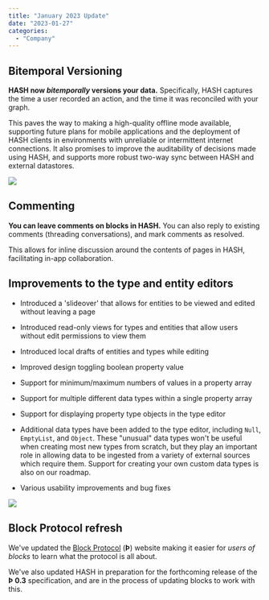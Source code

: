 ```yaml
---
title: "January 2023 Update"
date: "2023-01-27"
categories: 
  - "Company"
---
```


## Bitemporal Versioning

**HASH now _bitemporally_ versions your data.** Specifically, HASH captures the time a user recorded an action, and the time it was reconciled with your graph.

This paves the way to making a high-quality offline mode available, supporting future plans for mobile applications and the deployment of HASH clients in environments with unreliable or intermittent internet connections. It also promises to improve the auditability of decisions made using HASH, and supports more robust two-way sync between HASH and external datastores.

![](https://imagedelivery.net/EipKtqu98OotgfhvKf6Eew/084566d5-e8e1-4c8d-36b4-20b26303f000/public)

## Commenting

**You can leave comments on blocks in HASH.** You can also reply to existing comments (threading conversations), and mark comments as resolved.

This allows for inline discussion around the contents of pages in HASH, facilitating in-app collaboration.

## Improvements to the type and entity editors

- Introduced a 'slideover' that allows for entities to be viewed and edited without leaving a page

- Introduced read-only views for types and entities that allow users without edit permissions to view them

- Introduced local drafts of entities and types while editing

- Improved design toggling boolean property value

- Support for minimum/maximum numbers of values in a property array

- Support for multiple different data types within a single property array

- Support for displaying property type objects in the type editor

- Additional data types have been added to the type editor, including `Null`, `EmptyList`, and `Object`. These "unusual" data types won't be useful when creating most new types from scratch, but they play an important role in allowing data to be ingested from a variety of external sources which require them. Support for creating your own custom data types is also on our roadmap.

- Various usability improvements and bug fixes

![](https://imagedelivery.net/EipKtqu98OotgfhvKf6Eew/257959f4-99ce-4d2a-0660-6462c3c0e300/public)

## Block Protocol refresh

We've updated the [Block Protocol](https://blockprotocol.org/) (**Þ**) website making it easier for _users of blocks_ to learn what the protocol is all about.

We've also updated HASH in preparation for the forthcoming release of the **Þ 0.3** specification, and are in the process of updating blocks to work with this.
